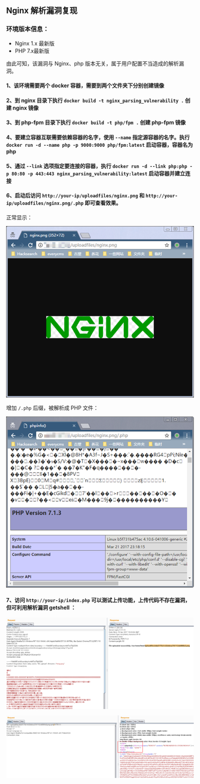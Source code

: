 ## Nginx 解析漏洞复现

### 环境版本信息：

- Nginx 1.x 最新版
- PHP 7.x最新版

由此可知，该漏洞与 Nginx、php 版本无关，属于用户配置不当造成的解析漏洞。

#### 1、该环境需要两个 docker 容器，需要到两个文件夹下分别创建镜像

#### 2、到 nginx 目录下执行 `docker build -t nginx_parsing_vulnerability .` 创建 nginx 镜像

#### 3、到 php-fpm 目录下执行 `docker build -t php/fpm .` 创建 php-fpm 镜像

#### 4、要建立容器互联需要依赖容器的名字，使用 `--name` 指定源容器的名字。执行 `docker run -d --name php -p 9000:9000 php/fpm:latest` 启动容器，容器名为 php 

#### 5、通过 `--link` 选项指定要连接的容器，执行 `docker run -d --link php:php -p 80:80 -p 443:443 nginx_parsing_vulnerability:latest` 启动容器并建立连接

#### 6、启动后访问 `http://your-ip/uploadfiles/nginx.png` 和 `http://your-ip/uploadfiles/nginx.png/.php` 即可查看效果。

正常显示：

![image](1.jpg)

增加 `/.php` 后缀，被解析成 PHP 文件：

![image](2.jpg)

#### 7、访问 `http://your-ip/index.php` 可以测试上传功能，上传代码不存在漏洞，但可利用解析漏洞 getshell ：

![image](3.jpg)

![image](4.jpg)
